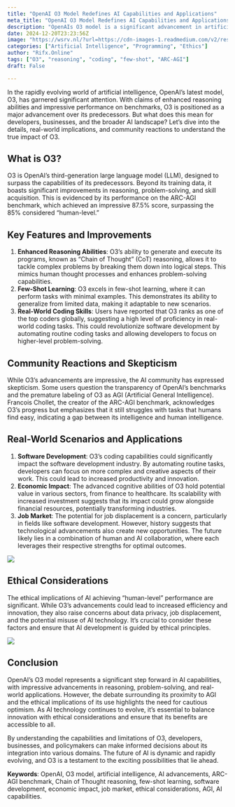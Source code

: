 ```yaml
---
title: "OpenAI O3 Model Redefines AI Capabilities and Applications"
meta_title: "OpenAI O3 Model Redefines AI Capabilities and Applications"
description: "OpenAIs O3 model is a significant advancement in artificial intelligence, showcasing enhanced reasoning, problem-solving, and coding skills. It excels in few-shot learning and has achieved high scores on benchmarks like ARC-AGI. However, skepticism remains regarding its classification as AGI and its limitations compared to human intelligence. The models real-world applications could revolutionize software development and impact various industries, but ethical concerns, including job displacement and data privacy, necessitate careful consideration as AI technology evolves."
date: 2024-12-20T23:23:56Z
image: "https://wsrv.nl/?url=https://cdn-images-1.readmedium.com/v2/resize:fit:800/0*dlDIP2DjgGzVhacz"
categories: ["Artificial Intelligence", "Programming", "Ethics"]
author: "Rifx.Online"
tags: ["O3", "reasoning", "coding", "few-shot", "ARC-AGI"]
draft: False

---
```





In the rapidly evolving world of artificial intelligence, OpenAI’s latest model, O3, has garnered significant attention. With claims of enhanced reasoning abilities and impressive performance on benchmarks, O3 is positioned as a major advancement over its predecessors. But what does this mean for developers, businesses, and the broader AI landscape? Let’s dive into the details, real\-world implications, and community reactions to understand the true impact of O3\.




## What is O3?

O3 is OpenAI’s third\-generation large language model (LLM), designed to surpass the capabilities of its predecessors. Beyond its training data, it boasts significant improvements in reasoning, problem\-solving, and skill acquisition. This is evidenced by its performance on the ARC\-AGI benchmark, which achieved an impressive 87\.5% score, surpassing the 85% considered “human\-level.”


## Key Features and Improvements

1. **Enhanced Reasoning Abilities**: O3’s ability to generate and execute its programs, known as “Chain of Thought” (CoT) reasoning, allows it to tackle complex problems by breaking them down into logical steps. This mimics human thought processes and enhances problem\-solving capabilities.
2. **Few\-Shot Learning**: O3 excels in few\-shot learning, where it can perform tasks with minimal examples. This demonstrates its ability to generalize from limited data, making it adaptable to new scenarios.
3. **Real\-World Coding Skills**: Users have reported that O3 ranks as one of the top coders globally, suggesting a high level of proficiency in real\-world coding tasks. This could revolutionize software development by automating routine coding tasks and allowing developers to focus on higher\-level problem\-solving.


## Community Reactions and Skepticism

While O3’s advancements are impressive, the AI community has expressed skepticism. Some users question the transparency of OpenAI’s benchmarks and the premature labeling of O3 as AGI (Artificial General Intelligence). Francois Chollet, the creator of the ARC\-AGI benchmark, acknowledges O3’s progress but emphasizes that it still struggles with tasks that humans find easy, indicating a gap between its intelligence and human intelligence.


## Real\-World Scenarios and Applications

1. **Software Development**: O3’s coding capabilities could significantly impact the software development industry. By automating routine tasks, developers can focus on more complex and creative aspects of their work. This could lead to increased productivity and innovation.
2. **Economic Impact**: The advanced cognitive abilities of O3 hold potential value in various sectors, from finance to healthcare. Its scalability with increased investment suggests that its impact could grow alongside financial resources, potentially transforming industries.
3. **Job Market**: The potential for job displacement is a concern, particularly in fields like software development. However, history suggests that technological advancements also create new opportunities. The future likely lies in a combination of human and AI collaboration, where each leverages their respective strengths for optimal outcomes.

![](https://wsrv.nl/?url=https://cdn-images-1.readmedium.com/v2/resize:fit:800/1*Aeed-DIC86G1PTC-FqLlCA.png)


## Ethical Considerations

The ethical implications of AI achieving “human\-level” performance are significant. While O3’s advancements could lead to increased efficiency and innovation, they also raise concerns about data privacy, job displacement, and the potential misuse of AI technology. It’s crucial to consider these factors and ensure that AI development is guided by ethical principles.

![](https://wsrv.nl/?url=https://cdn-images-1.readmedium.com/v2/resize:fit:800/0*9F7--2jOz69D_Nsf)


## Conclusion

OpenAI’s O3 model represents a significant step forward in AI capabilities, with impressive advancements in reasoning, problem\-solving, and real\-world applications. However, the debate surrounding its proximity to AGI and the ethical implications of its use highlights the need for cautious optimism. As AI technology continues to evolve, it’s essential to balance innovation with ethical considerations and ensure that its benefits are accessible to all.

By understanding the capabilities and limitations of O3, developers, businesses, and policymakers can make informed decisions about its integration into various domains. The future of AI is dynamic and rapidly evolving, and O3 is a testament to the exciting possibilities that lie ahead.

**Keywords**: OpenAI, O3 model, artificial intelligence, AI advancements, ARC\-AGI benchmark, Chain of Thought reasoning, few\-shot learning, software development, economic impact, job market, ethical considerations, AGI, AI capabilities.


